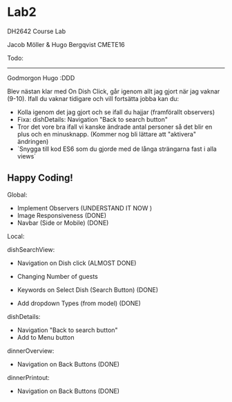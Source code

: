 # Lab2
DH2642  Course Lab

Jacob Möller & Hugo Bergqvist 
CMETE16


Todo:

----------------------------
Godmorgon Hugo :DDD

Blev nästan klar med On Dish Click, går igenom allt jag gjort när jag vaknar (9-10).
Ifall du vaknar tidigare och vill fortsätta jobba kan du:
- Kolla igenom det jag gjort och se ifall du hajjar (framförallt observers)
- Fixa: dishDetails: Navigation "Back to search button"
- Tror det vore bra ifall vi kanske ändrade antal personer så det blir en plus och en minusknapp.
(Kommer nog bli lättare att "aktivera" ändringen)
- ´Snygga till kod ES6 som du gjorde med de långa strängarna fast i alla views´

Happy Coding!
----------------------------

Global:
- Implement Observers (UNDERSTAND IT NOW )
- Image Responsiveness  (DONE)
- Navbar (Side or Mobile)   (DONE)

Local:

dishSearchView:
- Navigation on Dish click (ALMOST DONE)

- Changing Number of guests 
- Keywords on Select Dish (Search Button) (DONE)
- Add dropdown Types (from model) (DONE)

dishDetails:
- Navigation "Back to search button"
- Add to Menu button

dinnerOverview:
- Navigation on Back Buttons    (DONE)

dinnerPrintout:
- Navigation on Back Buttons    (DONE)






